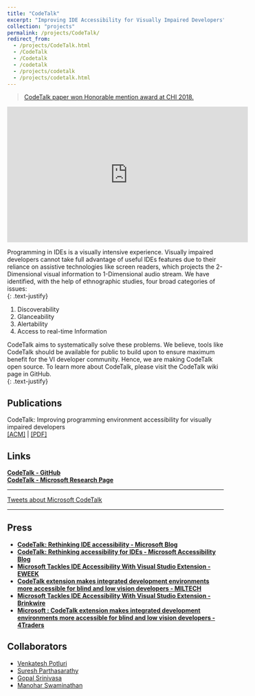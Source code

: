 ```yaml
---
title: "CodeTalk"
excerpt: "Improving IDE Accessibility for Visually Impaired Developers"
collection: "projects"
permalink: /projects/CodeTalk/
redirect_from:
  - /projects/CodeTalk.html
  - /CodeTalk
  - /Codetalk
  - /codetalk
  - /projects/codetalk
  - /projects/codetalk.html
---
```


>[CodeTalk paper won Honorable mention award at CHI 2018.](#publications)  


<iframe width="560" height="315" src="https://www.youtube.com/embed/ECQD_xx3Ig4" frameborder="0" allow="autoplay; encrypted-media" allowfullscreen></iframe>

<br>

Programming in IDEs is a visually intensive experience. Visually impaired developers cannot take full advantage of useful IDEs features due to their reliance on assistive technologies like screen readers, which projects the 2-Dimensional visual information to 1-Dimensional audio stream. We have identified, with the help of ethnographic studies, four broad categories of issues:  
{: .text-justify}
1. Discoverability
2. Glanceability
3. Alertability
4. Access to real-time Information  

CodeTalk aims to systematically solve these problems. We believe, tools like CodeTalk should be available for public to build upon to ensure maximum benefit for the VI developer community. Hence, we are making CodeTalk open source. To learn more about CodeTalk, please visit the CodeTalk wiki page in GitHub.  
{: .text-justify} 

Publications
---
CodeTalk: Improving programming environment accessibility for visually impaired developers  
[\[ACM\]](https://dl.acm.org/citation.cfm?id=3174192) \| [\[PDF\]](/files/CodeTalk.pdf)  

Links
---
[**CodeTalk - GitHub**](https://github.com/Microsoft/CodeTalk)  
[**CodeTalk - Microsoft Research Page**](https://www.microsoft.com/en-us/research/project/codetalk/)

---
<a class="twitter-timeline"  href="https://twitter.com/search?q=Microsoft%20CodeTalk" data-widget-id="950221127535681536">Tweets about Microsoft CodeTalk</a>
<script>!function(d,s,id){var js,fjs=d.getElementsByTagName(s)[0],p=/^http:/.test(d.location)?'http':'https';if(!d.getElementById(id)){js=d.createElement(s);js.id=id;js.src=p+"://platform.twitter.com/widgets.js";fjs.parentNode.insertBefore(js,fjs);}}(document,"script","twitter-wjs");</script>
---

Press
---
* [**CodeTalk: Rethinking IDE accessibility - Microsoft Blog**](https://www.microsoft.com/en-us/research/blog/codetalk-rethinking-ide-accessibility/)
* [**CodeTalk: Rethinking accessibility for IDEs - Microsoft Accessibility Blog**](https://blogs.msdn.microsoft.com/accessibility/2017/12/18/codetalk-rethinking-accessibility-for-ides/)
* [**Microsoft Tackles IDE Accessibility With Visual Studio Extension - EWEEK**](http://www.eweek.com/enterprise-apps/microsoft-tackles-ide-accessibility-with-visual-studio-extension)
* [**CodeTalk extension makes integrated development environments more accessible for blind and low vision developers - MILTECH**](http://www.military-technologies.net/2017/12/20/codetalk-extension-makes-integrated-development-environments-more-accessible-for-blind-and-low-vision-developers/)
* [**Microsoft Tackles IDE Accessibility With Visual Studio Extension - Brinkwire**](http://en.brinkwire.com/37154/microsoft-tackles-ide-accessibility-with-visual-studio-extension/)
* [**Microsoft : CodeTalk extension makes integrated development environments more accessible for blind and low vision developers - 4Traders**](http://www.4-traders.com/MICROSOFT-CORPORATION-4835/news/Microsoft-CodeTalk-extension-makes-integrated-development-environments-more-accessible-for-blind-a-25700928/)


Collaborators
---
* [Venkatesh Potluri](venkateshpotluri.me)
* [Suresh Parthasarathy](https://www.microsoft.com/en-us/research/people/supartha/)
* [Gopal Srinivasa](https://www.microsoft.com/en-us/research/people/gopalsr/)
* [Manohar Swaminathan](https://www.microsoft.com/en-us/research/people/swmanohmicrosoft-com/)  
          

